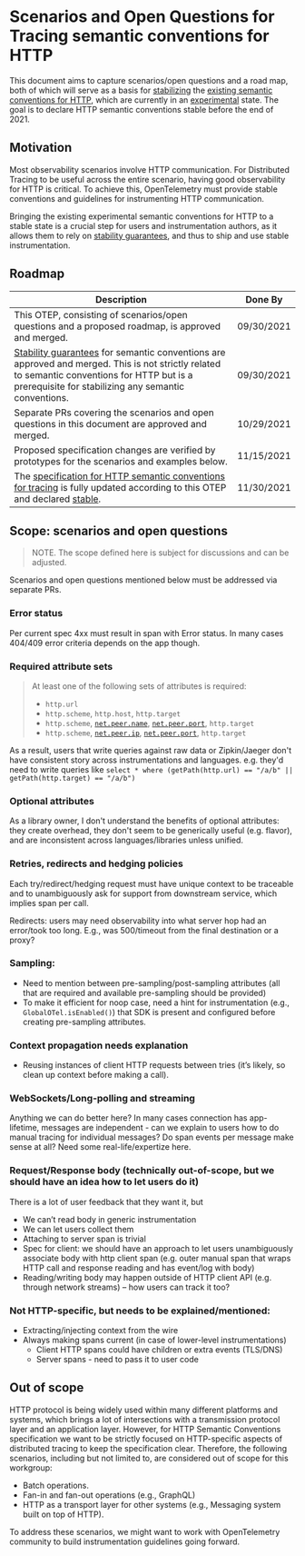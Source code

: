 # Scenarios and Open Questions for Tracing semantic conventions for HTTP

This document aims to capture scenarios/open questions and a road map, both of 
which will serve as a basis for [stabilizing](https://github.com/open-telemetry/opentelemetry-specification/blob/main/specification/versioning-and-stability.md#stable)
the [existing semantic conventions for HTTP](https://github.com/open-telemetry/opentelemetry-specification/blob/main/specification/trace/semantic_conventions/http.md),
which are currently in an [experimental](https://github.com/open-telemetry/opentelemetry-specification/blob/main/specification/versioning-and-stability.md#experimental)
state. The goal is to declare HTTP semantic conventions stable before the
end of 2021.

## Motivation

Most observability scenarios involve HTTP communication. For Distributed Tracing
to be useful across the entire scenario, having good observability for
HTTP is critical. To achieve this, OpenTelemetry must provide stable conventions
and guidelines for instrumenting HTTP communication.

Bringing the existing experimental semantic conventions for HTTP to a
stable state is a crucial step for users and instrumentation authors, as it
allows them to rely on [stability guarantees](https://github.com/open-telemetry/opentelemetry-specification/blob/main/specification/versioning-and-stability.md#not-defined-semantic-conventions-stability),
and thus to ship and use stable instrumentation.

## Roadmap

| Description | Done By     |
|-------------|-------------|
| This OTEP, consisting of scenarios/open questions and a proposed roadmap, is approved and merged. | 09/30/2021 |
| [Stability guarantees](https://github.com/open-telemetry/opentelemetry-specification/blob/main/specification/versioning-and-stability.md#not-defined-semantic-conventions-stability) for semantic conventions are approved and merged. This is not strictly related to semantic conventions for HTTP but is a prerequisite for stabilizing any semantic conventions. | 09/30/2021 |
| Separate PRs covering the scenarios and open questions in this document are approved and merged. | 10/29/2021 |
| Proposed specification changes are verified by prototypes for the scenarios and examples below. | 11/15/2021 |
| The [specification for HTTP semantic conventions for tracing](https://github.com/open-telemetry/opentelemetry-specification/blob/main/specification/trace/semantic_conventions/http.md) is fully updated according to this OTEP and declared [stable](https://github.com/open-telemetry/opentelemetry-specification/blob/main/specification/versioning-and-stability.md#stable). | 11/30/2021 |

## Scope: scenarios and open questions

> NOTE. The scope defined here is subject for discussions and can be adjusted.

Scenarios and open questions mentioned below must be addressed via separate PRs.

### Error status
Per current spec 4xx must result in span with Error status. In many cases 
404/409 error criteria depends on the app though.

### Required attribute sets
> At least one of the following sets of attributes is required:
> 
> * `http.url`
> * `http.scheme`, `http.host`, `http.target`
> * `http.scheme`, [`net.peer.name`](span-general.md), [`net.peer.port`](span-general.md), `http.target`
> * `http.scheme`, [`net.peer.ip`](span-general.md), [`net.peer.port`](span-general.md), `http.target`

As a result, users that write queries against raw data or Zipkin/Jaeger don't 
have consistent story across instrumentations and languages. e.g. they'd need to
write queries like
`select * where (getPath(http.url) == "/a/b" || getPath(http.target) == "/a/b")`

### Optional attributes
As a library owner, I don't understand the benefits of optional attributes:
they create overhead, they don't seem to be generically useful (e.g. flavor),
and are inconsistent across languages/libraries unless unified.

### Retries, redirects and hedging policies
Each try/redirect/hedging request must have unique context to be traceable and
to unambiguously ask for support from downstream service, which implies span
per call.

Redirects: users may need observability into what server hop had an error/took
too long. E.g., was 500/timeout from the final destination or a proxy?

### Sampling:
* Need to mention between pre-sampling/post-sampling attributes (all that are
required and available pre-sampling should be provided)
* To make it efficient for noop case, need a hint for instrumentation
(e.g., `GlobalOTel.isEnabled()`) that SDK is present and configured before
creating pre-sampling attributes.

### Context propagation needs explanation
* Reusing instances of client HTTP requests between tries (it’s likely, so clean
  up context before making a call).
  
### WebSockets/Long-polling and streaming
Anything we can do better here? In many cases connection has app-lifetime,
messages are independent - can we explain to users how to do manual tracing
for individual messages? Do span events per message make sense at all?
Need some real-life/expertize here.

### Request/Response body (technically out-of-scope, but we should have an idea how to let users do it)
There is a lot of user feedback that they want it, but

* We can’t read body in generic instrumentation
* We can let users collect them
* Attaching to server span is trivial
* Spec for client: we should have an approach to let users unambiguously
  associate body with http client span (e.g. outer manual span that wraps HTTP
  call and response reading and has event/log with body)
* Reading/writing body may happen outside of HTTP client API (e.g. through
  network streams) – how users can track it too?

### Not HTTP-specific, but needs to be explained/mentioned:
* Extracting/injecting context from the wire
* Always making spans current (in case of lower-level instrumentations)
   * Client HTTP spans could have children or extra events (TLS/DNS)
   * Server spans - need to pass it to user code


## Out of scope 

HTTP protocol is being widely used within many different platforms and systems,
which brings a lot of intersections with a transmission protocol layer and an
application layer. However, for HTTP Semantic Conventions specification we want
to be strictly focused on HTTP-specific aspects of distributed tracing to keep
the specification clear. Therefore, the following scenarios, including but not
limited to, are considered out of scope for this workgroup: 

* Batch operations. 
* Fan-in and fan-out operations (e.g., GraphQL)  
* HTTP as a transport layer for other systems (e.g., Messaging system built on
  top of HTTP). 

To address these scenarios, we might want to work with OpenTelemetry community
to build instrumentation guidelines going forward. 